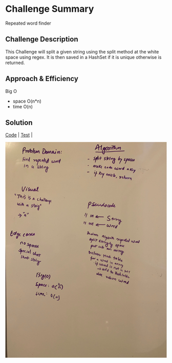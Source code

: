 # Challenge Summary
<!-- Short summary or background information -->
Repeated word finder
## Challenge Description
<!-- Description of the challenge -->
This Challenge will split a given string using the split method at the white space using regex.
 It is then saved in a HashSet if it is unique otherwise is returned.


## Approach & Efficiency
<!-- What approach did you take? Why? What is the Big O space/time for this approach? -->
Big O
* space O(n*n)
* time O(n)


## Solution
<!-- Embedded whiteboard image -->
[Code](../src/main/java/code401Challenges/hashTable/RepeatedWord.java) | 
[Test](../src/test/java/code401Challenges/hashTable/RepeatedWordTest.java) |

![Whiteboard](../assets/repeatedword.jpg)